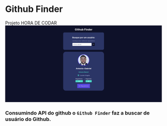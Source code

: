 # Github Finder

Projeto HORA DE CODAR
![screenshot](preview.png)

### Consumindo API do github o `Github Finder` faz a buscar de usuário do Github.